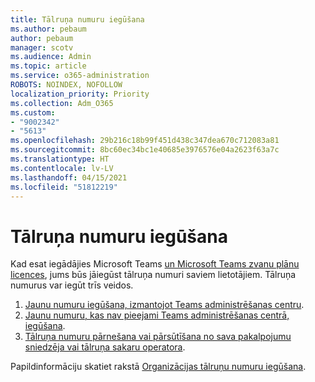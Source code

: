 ```yaml
---
title: Tālruņa numuru iegūšana
ms.author: pebaum
author: pebaum
manager: scotv
ms.audience: Admin
ms.topic: article
ms.service: o365-administration
ROBOTS: NOINDEX, NOFOLLOW
localization_priority: Priority
ms.collection: Adm_O365
ms.custom:
- "9002342"
- "5613"
ms.openlocfilehash: 29b216c18b99f451d438c347dea670c712083a81
ms.sourcegitcommit: 8bc60ec34bc1e40685e3976576e04a2623f63a7c
ms.translationtype: HT
ms.contentlocale: lv-LV
ms.lasthandoff: 04/15/2021
ms.locfileid: "51812219"
---
```

# <a name="get-phone-numbers"></a>Tālruņa numuru iegūšana

Kad esat iegādājies Microsoft Teams [un Microsoft Teams zvanu plānu licences](https://docs.microsoft.com/MicrosoftTeams/setting-up-your-phone-system#step-2-buy-and-assign-phone-system-and-calling-plan-licenses), jums būs jāiegūst tālruņa numuri saviem lietotājiem. Tālruņa numurus var iegūt trīs veidos.

1. [Jaunu numuru iegūšana, izmantojot Teams administrēšanas centru](https://docs.microsoft.com/MicrosoftTeams/setting-up-your-phone-system#get-new-user-phone-numbers-using-the-teams-admin-center).
2. [Jaunu numuru, kas nav pieejami Teams administrēšanas centrā, iegūšana](https://docs.microsoft.com/MicrosoftTeams/setting-up-your-phone-system#get-new-numbers-that-arent-available-in-the-teams-admin-center).
3. [Tālruņa numuru pārnešana vai pārsūtīšana no sava pakalpojumu sniedzēja vai tālruņa sakaru operatora](https://docs.microsoft.com/MicrosoftTeams/setting-up-your-phone-system#port-or-transfer-phone-numbers-from-your-service-provider-or-phone-carrier).

Papildinformāciju skatiet rakstā [Organizācijas tālruņu numuru iegūšana](https://docs.microsoft.com/MicrosoftTeams/setting-up-your-phone-system#port-or-transfer-phone-numbers-from-your-service-provider-or-phone-carrier).
